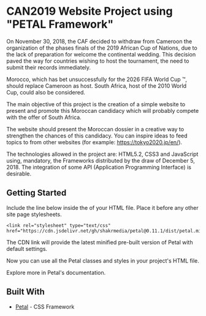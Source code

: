 # CAN2019 Website Project using "PETAL Framework"

On November 30, 2018, the CAF decided to withdraw from Cameroon the organization of the phases
finals of the 2019 African Cup of Nations, due to the lack of preparation for
welcome the continental wedding. This decision paved the way for countries wishing to host
the tournament, the need to submit their records immediately.

Morocco, which has bet unsuccessfully for the 2026 FIFA World Cup ™, should
replace Cameroon as host. South Africa, host of the 2010 World Cup,
could also be considered.

The main objective of this project is the creation of a simple website to present and
promote this Moroccan candidacy which will probably compete with the offer of
South Africa.

The website should present the Moroccan dossier in a creative way to strengthen the
chances of this candidacy. You can inspire ideas to feed topics to
from other websites (for example: https://tokyo2020.jp/en/).

The technologies allowed in the project are: HTML5.2, CSS3 and JavaScript using,
mandatory, the Frameworks distributed by the draw of December 5, 2018.
The integration of some API (Application Programming Interface) is desirable.

## Getting Started

Include the line below inside the <head> of your HTML file. Place it before any other site page stylesheets.

```
<link rel="stylesheet" type="text/css" href="https://cdn.jsdelivr.net/gh/shakrmedia/petal@0.11.1/dist/petal.min.css">
```
The CDN link will provide the latest minified pre-built version of Petal with default settings.

Now you can use all the Petal classes and styles in your project's HTML file.

Explore more in Petal's documentation.

## Built With

* [Petal](https://shakrmedia.github.io/petal/) - CSS Framework

